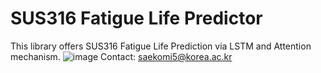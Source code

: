 # SUS316 Fatigue Life Predictor
This library offers SUS316 Fatigue Life Prediction via LSTM and Attention mechanism.
![image](https://github.com/user-attachments/assets/44c51b6f-e1bf-488f-a928-39e30fd3bccb)
Contact: saekomi5@korea.ac.kr
